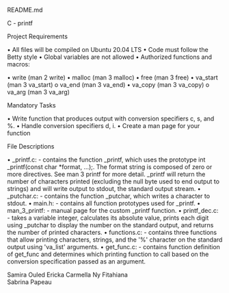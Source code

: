README.md

C - printf

Project Requirements

• All files will be compiled on Ubuntu 20.04 LTS
• Code must follow the Betty style
• Global variables are not allowed
• Authorized functions and macros:

• write (man 2 write)
• malloc (man 3 malloc)
• free (man 3 free)
• va_start (man 3 va_start) o va_end (man 3 va_end)
• va_copy (man 3 va_copy) o va_arg (man 3 va_arg)

Mandatory Tasks

• Write function that produces output with conversion specifiers c, s, and %.
• Handle conversion specifiers d, i.
• Create a man page for your function

File Descriptions

• _printf.c: - contains the function _printf, which uses the prototype int _printf(const char *format, ...);. The format string is composed of zero or more directives. See man 3 printf for more detail. _printf will return the number of characters printed (excluding the null byte used to end output to strings) and will write output to stdout, the standard output stream.
• _putchar.c: - contains the function _putchar, which writes a character to stdout.
• main.h: - contains all function prototypes used for _printf.
• man_3_printf: - manual page for the custom _printf function.
• printf_dec.c: - takes a variable integer, calculates its absolute value, prints each digit using _putchar to display the number on the standard output, and returns the number of printed characters.
• functions.c: - contains three functions that allow printing characters, strings, and the '%' character on the standard output using 'va_list' arguments.
• get_func.c: - contains function definition of get_func and determines which printing function to call based on the conversion specification passed as an argument.





Samira Ouled
Ericka Carmella Ny Fitahiana  
Sabrina Papeau 
